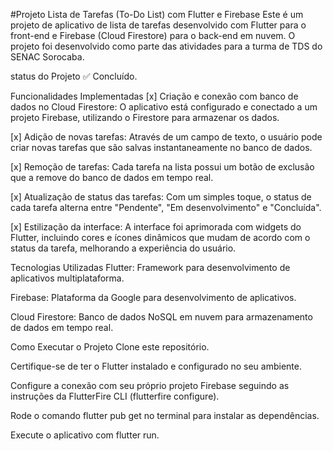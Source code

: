 #Projeto Lista de Tarefas (To-Do List) com Flutter e Firebase
Este é um projeto de aplicativo de lista de tarefas desenvolvido com Flutter para o front-end e Firebase (Cloud Firestore) para o back-end em nuvem. 
O projeto foi desenvolvido como parte das atividades para a turma de TDS do SENAC Sorocaba.

status do Projeto
✅ Concluído.

Funcionalidades Implementadas
[x] Criação e conexão com banco de dados no Cloud Firestore: O aplicativo está configurado e conectado a um projeto Firebase, 
    utilizando o Firestore para armazenar os dados.

[x] Adição de novas tarefas: Através de um campo de texto, o usuário pode criar novas tarefas que são salvas instantaneamente no banco de dados.

[x] Remoção de tarefas: Cada tarefa na lista possui um botão de exclusão que a remove do banco de dados em tempo real.

[x] Atualização de status das tarefas: Com um simples toque, o status de cada tarefa alterna entre "Pendente", "Em desenvolvimento" e "Concluída".

[x] Estilização da interface: A interface foi aprimorada com widgets do Flutter, incluindo cores e ícones dinâmicos que mudam de acordo com o status da tarefa, 
    melhorando a experiência do usuário.

Tecnologias Utilizadas
Flutter: Framework para desenvolvimento de aplicativos multiplataforma.

Firebase: Plataforma da Google para desenvolvimento de aplicativos.

Cloud Firestore: Banco de dados NoSQL em nuvem para armazenamento de dados em tempo real.

Como Executar o Projeto
Clone este repositório.

Certifique-se de ter o Flutter instalado e configurado no seu ambiente.

Configure a conexão com seu próprio projeto Firebase seguindo as instruções da FlutterFire CLI (flutterfire configure).

Rode o comando flutter pub get no terminal para instalar as dependências.

Execute o aplicativo com flutter run.
